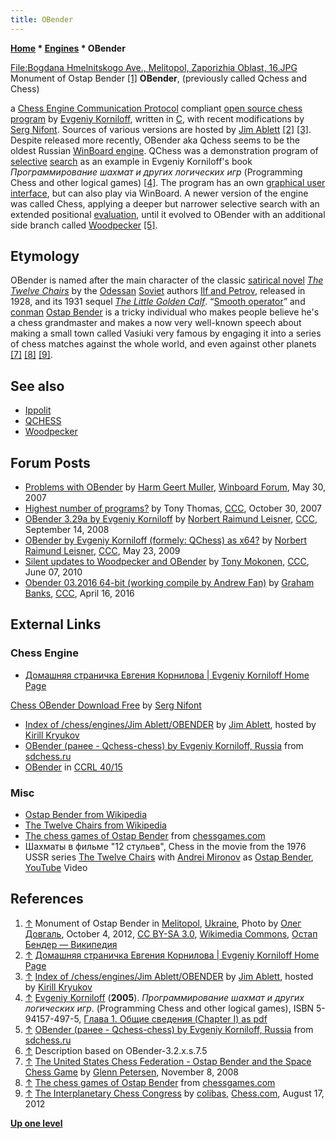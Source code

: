 ```yaml
---
title: OBender
---
```

**[Home](Home "Home") \* [Engines](Engines "Engines") \* OBender**



[File:Bogdana Hmelnitskogo Ave., Melitopol, Zaporizhia Oblast, 16.JPG](index.php?title=Special:Upload&wpDestFile=Bogdana_Hmelnitskogo_Ave.,_Melitopol,_Zaporizhia_Oblast,_16.JPG "File:Bogdana Hmelnitskogo Ave., Melitopol, Zaporizhia Oblast, 16.JPG") Monument of Ostap Bender <a id="cite-note-1" href="#cite-ref-1">[1]</a>
**OBender**, (previously called Qchess and Chess)  

a [Chess Engine Communication Protocol](Chess_Engine_Communication_Protocol "Chess Engine Communication Protocol") compliant [open source chess program](Category:Open_Source "Category:Open Source") by [Evgeniy Korniloff](Evgeniy_Korniloff "Evgeniy Korniloff"), written in [C](C "C"), 
with recent modifications by [Serg Nifont](index.php?title=Serg_Nifont&action=edit&redlink=1 "Serg Nifont (page does not exist)"). Sources of various versions are hosted by [Jim Ablett](Jim_Ablett "Jim Ablett") <a id="cite-note-2" href="#cite-ref-2">[2]</a> <a id="cite-note-3" href="#cite-ref-3">[3]</a>. Despite released more recently, OBender aka Qchess seems to be the oldest Russian [WinBoard engine](Category:WinBoard "Category:WinBoard"). QChess was a demonstration program of [selective](Selectivity "Selectivity") [search](Search "Search") as an example in Evgeniy Korniloff's book *Программирование шахмат и других логических игр* (Programming Chess and other logical games) <a id="cite-note-4" href="#cite-ref-4">[4]</a>. The program has an own [graphical user interface](GUI "GUI"), but can also play via WinBoard. A newer version of the engine was called Chess, applying a deeper but narrower selective search with an extended positional [evaluation](Evaluation "Evaluation"), until it evolved to OBender with an additional side branch called [Woodpecker](Woodpecker "Woodpecker") <a id="cite-note-5" href="#cite-ref-5">[5]</a>. 



## Etymology


OBender is named after the main character of the classic [satirical novel](https://en.wikipedia.org/wiki/Satire) *[The Twelve Chairs](https://en.wikipedia.org/wiki/The_Twelve_Chairs)* by the [Odessan](https://en.wikipedia.org/wiki/Odessa) [Soviet](https://en.wikipedia.org/wiki/Soviet_Union) authors [Ilf and Petrov](https://en.wikipedia.org/wiki/Ilf_and_Petrov), released in 1928, and its 1931 sequel *[The Little Golden Calf](https://en.wikipedia.org/wiki/The_Little_Golden_Calf)*. “[Smooth operator](https://en.wiktionary.org/wiki/smooth_operator)” and [conman](https://en.wiktionary.org/wiki/conman) [Ostap Bender](https://en.wikipedia.org/wiki/Ostap_Bender) is a tricky individual who makes people believe he's a chess grandmaster and makes a now very well-known speech about making a small town called Vasiuki very famous by engaging it into a series of chess matches against the whole world, and even against other planets <a id="cite-note-7" href="#cite-ref-7">[7]</a> <a id="cite-note-8" href="#cite-ref-8">[8]</a> <a id="cite-note-9" href="#cite-ref-9">[9]</a>.



## See also


* [Ippolit](Ippolit "Ippolit")
* [QCHESS](QCHESS "QCHESS")
* [Woodpecker](Woodpecker "Woodpecker")


## Forum Posts


* [Problems with OBender](http://www.open-aurec.com/wbforum/viewtopic.php?f=2&t=6526&p=3065) by [Harm Geert Muller](Harm_Geert_Muller "Harm Geert Muller"), [Winboard Forum](Computer_Chess_Forums "Computer Chess Forums"), May 30, 2007
* [Highest number of programs?](http://www.talkchess.com/forum/viewtopic.php?t=17474) by Tony Thomas, [CCC](CCC "CCC"), October 30, 2007
* [OBender 3.29a by Evgeniy Korniloff](http://www.talkchess.com/forum/viewtopic.php?t=23718) by [Norbert Raimund Leisner](Norbert_Raimund_Leisner "Norbert Raimund Leisner"), [CCC](CCC "CCC"), September 14, 2008
* [OBender by Evgeniy Korniloff (formely: QChess) as x64?](http://www.talkchess.com/forum/viewtopic.php?t=28082) by [Norbert Raimund Leisner](Norbert_Raimund_Leisner "Norbert Raimund Leisner"), [CCC](CCC "CCC"), May 23, 2009
* [Silent updates to Woodpecker and OBender](http://www.talkchess.com/forum/viewtopic.php?t=34787) by [Tony Mokonen](index.php?title=Tony_Mokonen&action=edit&redlink=1 "Tony Mokonen (page does not exist)"), [CCC](CCC "CCC"), June 07, 2010
* [Obender 03.2016 64-bit (working compile by Andrew Fan)](http://www.talkchess.com/forum/viewtopic.php?t=59876) by [Graham Banks](Graham_Banks "Graham Banks"), [CCC](CCC "CCC"), April 16, 2016


## External Links


### Chess Engine


* [Домашняя страничка Евгения Корнилова | Evgeniy Korniloff Home Page](http://evgeniy-korniloff.narod.ru/)


 [Chess OBender Download Free](http://serg-nifont.narod.ru/obender.html) by [Serg Nifont](index.php?title=Serg_Nifont&action=edit&redlink=1 "Serg Nifont (page does not exist)")
* [Index of /chess/engines/Jim Ablett/OBENDER](http://kirr.homeunix.org/chess/engines/Jim%20Ablett/OBENDER/) by [Jim Ablett](Jim_Ablett "Jim Ablett"), hosted by [Kirill Kryukov](Kirill_Kryukov "Kirill Kryukov")
* [OBender (ранее - Qchess-chess) by Evgeniy Korniloff, Russia](http://www.sdchess.ru/OBender.htm) from [sdchess.ru](http://www.sdchess.ru/)
* [OBender](http://www.computerchess.org.uk/ccrl/4040/cgi/compare_engines.cgi?family=OBender&print=Rating+list&print=Results+table&print=LOS+table&print=Ponder+hit+table&print=Eval+difference+table&print=Comopp+gamenum+table&print=Overlap+table&print=Score+with+common+opponents) in [CCRL 40/15](CCRL "CCRL")


### Misc


* [Ostap Bender from Wikipedia](https://en.wikipedia.org/wiki/Ostap_Bender)
* [The Twelve Chairs from Wikipedia](https://en.wikipedia.org/wiki/The_Twelve_Chairs)
* [The chess games of Ostap Bender](http://www.chessgames.com/perl/chessplayer?pid=137965) from [chessgames.com](http://www.chessgames.com/index.html)
* Шахматы в фильме "12 стульев", Chess in the movie from the 1976 USSR series [The Twelve Chairs](https://en.wikipedia.org/wiki/The_Twelve_Chairs_%281976_film%29) with [Andrei Mironov](https://en.wikipedia.org/wiki/Andrei_Mironov_%28actor%29) as [Ostap Bender](https://en.wikipedia.org/wiki/Ostap_Bender), [YouTube](https://en.wikipedia.org/wiki/YouTube) Video


 
## References


1. <a id="cite-ref-1" href="#cite-note-1">↑</a> Monument of Ostap Bender in [Melitopol](https://en.wikipedia.org/wiki/Melitopol), [Ukraine](https://en.wikipedia.org/wiki/Ukraine), Photo by [Олег Довгаль](https://ru.wikipedia.org/wiki/%D0%A3%D1%87%D0%B0%D1%81%D1%82%D0%BD%D0%B8%D0%BA:Melitopol_rock_city), October 4, 2012, [CC BY-SA 3.0](https://creativecommons.org/licenses/by-sa/3.0/deed.en), [Wikimedia Commons](https://en.wikipedia.org/wiki/Wikimedia_Commons), [Остап Бендер — Википедия](https://ru.wikipedia.org/wiki/%D0%9E%D1%81%D1%82%D0%B0%D0%BF_%D0%91%D0%B5%D0%BD%D0%B4%D0%B5%D1%80)
2. <a id="cite-ref-2" href="#cite-note-2">↑</a> [Домашняя страничка Евгения Корнилова | Evgeniy Korniloff Home Page](http://evgeniy-korniloff.narod.ru/)
3. <a id="cite-ref-3" href="#cite-note-3">↑</a> [Index of /chess/engines/Jim Ablett/OBENDER](http://kirr.homeunix.org/chess/engines/Jim%20Ablett/OBENDER/) by [Jim Ablett](Jim_Ablett "Jim Ablett"), hosted by [Kirill Kryukov](Kirill_Kryukov "Kirill Kryukov")
4. <a id="cite-ref-4" href="#cite-note-4">↑</a> [Evgeniy Korniloff](Evgeniy_Korniloff "Evgeniy Korniloff") (**2005**). *Программирование шахмат и других логических игр*. (Programming Chess and other logical games), ISBN 5-94157-497-5, [Глава 1. Общие сведения (Chapter I) as pdf](http://static.ozone.ru/multimedia/book_file/1007127469.pdf)
5. <a id="cite-ref-5" href="#cite-note-5">↑</a> [OBender (ранее - Qchess-chess) by Evgeniy Korniloff, Russia](http://www.sdchess.ru/OBender.htm) from [sdchess.ru](http://www.sdchess.ru/)
6. <a id="cite-ref-6" href="#cite-note-6">↑</a> Description based on OBender-3.2.x.s.7.5
7. <a id="cite-ref-7" href="#cite-note-7">↑</a> [The United States Chess Federation - Ostap Bender and the Space Chess Game](http://www.uschess.org/content/view/8881/475/) by [Glenn Petersen](https://en.wikipedia.org/wiki/Chess_Life), November 8, 2008
8. <a id="cite-ref-8" href="#cite-note-8">↑</a> [The chess games of Ostap Bender](http://www.chessgames.com/perl/chessplayer?pid=137965) from [chessgames.com](http://www.chessgames.com/index.html)
9. <a id="cite-ref-9" href="#cite-note-9">↑</a> [The Interplanetary Chess Congress](http://www.chess.com/blog/colibas/the-interplanetary-chess-congress) by [colibas](http://www.chess.com/members/view/colibas), [Chess.com](index.php?title=Chess.com&action=edit&redlink=1 "Chess.com (page does not exist)"), August 17, 2012

**[Up one level](Engines "Engines")**







 
